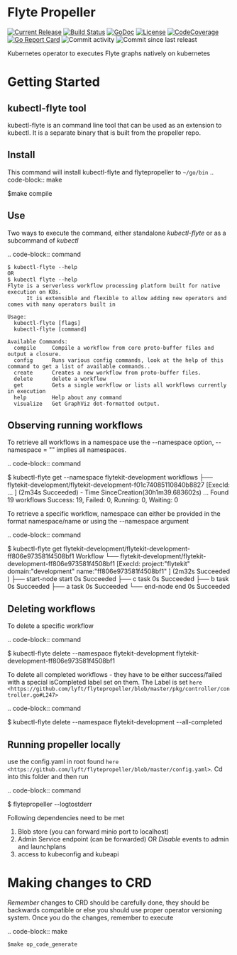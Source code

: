 Flyte Propeller
===============
[![Current Release](https://img.shields.io/github/release/lyft/flytepropeller.svg)](https://github.com/lyft/flytepropeller/releases/latest)
[![Build Status](https://travis-ci.org/lyft/flytepropeller.svg?branch=master)](https://travis-ci.org/lyft/flytepropeller)
[![GoDoc](https://godoc.org/github.com/lyft/flytepropeller?status.svg)](https://godoc.org/github.com/lyft/flytepropeller)
[![License](https://img.shields.io/badge/LICENSE-Apache2.0-ff69b4.svg)](http://www.apache.org/licenses/LICENSE-2.0.html)
[![CodeCoverage](https://img.shields.io/codecov/c/github/lyft/flytepropeller.svg)](https://codecov.io/gh/lyft/flytepropeller)
[![Go Report Card](https://goreportcard.com/badge/github.com/lyft/flytepropeller)](https://goreportcard.com/report/github.com/lyft/flytepropeller)
![Commit activity](https://img.shields.io/github/commit-activity/w/lyft/flytepropeller.svg?style=plastic)
![Commit since last releast](https://img.shields.io/github/commits-since/lyft/flytepropeller/latest.svg?style=plastic)

Kubernetes operator to executes Flyte graphs natively on kubernetes

Getting Started
===============
kubectl-flyte tool
------------------
kubectl-flyte is an command line tool that can be used as an extension to kubectl. It is a separate binary that is built from the propeller repo.

Install
-------
This command will install kubectl-flyte and flytepropeller to `~/go/bin`
.. code-block:: make

   $make compile

Use
---
Two ways to execute the command, either standalone *kubectl-flyte* or as a subcommand of *kubectl*

.. code-block:: command

    $ kubectl-flyte --help
    OR
    $ kubectl flyte --help
    Flyte is a serverless workflow processing platform built for native execution on K8s.
          It is extensible and flexible to allow adding new operators and comes with many operators built in

    Usage:
      kubectl-flyte [flags]
      kubectl-flyte [command]

    Available Commands:
      compile     Compile a workflow from core proto-buffer files and output a closure.
      config      Runs various config commands, look at the help of this command to get a list of available commands..
      create      Creates a new workflow from proto-buffer files.
      delete      delete a workflow
      get         Gets a single workflow or lists all workflows currently in execution
      help        Help about any command
      visualize   Get GraphViz dot-formatted output.


Observing running workflows
---------------------------

To retrieve all workflows in a namespace use the --namespace option, --namespace = "" implies all namespaces.

.. code-block:: command

   $ kubectl-flyte get --namespace flytekit-development
    workflows
    ├── flytekit-development/flytekit-development-f01c74085110840b8827 [ExecId: ... ] (2m34s Succeeded) - Time SinceCreation(30h1m39.683602s)
    ...
    Found 19 workflows
    Success: 19, Failed: 0, Running: 0, Waiting: 0


To retrieve a specific workflow, namespace can either be provided in the format namespace/name or using the --namespace argument

.. code-block:: command

   $ kubectl-flyte get flytekit-development/flytekit-development-ff806e973581f4508bf1
    Workflow
    └── flytekit-development/flytekit-development-ff806e973581f4508bf1 [ExecId: project:"flytekit" domain:"development" name:"ff806e973581f4508bf1" ] (2m32s Succeeded )
        ├── start-node start 0s Succeeded
        ├── c task 0s Succeeded
        ├── b task 0s Succeeded
        ├── a task 0s Succeeded
        └── end-node end 0s Succeeded

Deleting workflows
------------------
To delete a specific workflow

.. code-block:: command

   $ kubectl-flyte delete --namespace flytekit-development flytekit-development-ff806e973581f4508bf1

To delete all completed workflows - they have to be either success/failed with a special isCompleted label set on them. The Label is set `here <https://github.com/lyft/flytepropeller/blob/master/pkg/controller/controller.go#L247>`

.. code-block:: command

   $ kubectl-flyte delete --namespace flytekit-development --all-completed

Running propeller locally
-------------------------
use the config.yaml in root found `here <https://github.com/lyft/flytepropeller/blob/master/config.yaml>`. Cd into this folder and then run

.. code-block:: command

   $ flytepropeller --logtostderr

Following dependencies need to be met
1. Blob store (you can forward minio port to localhost)
2. Admin Service endpoint (can be forwarded) OR *Disable* events to admin and launchplans
3. access to kubeconfig and kubeapi

Making changes to CRD
=====================
*Remember* changes to CRD should be carefully done, they should be backwards compatible or else you should use proper
operator versioning system. Once you do the changes, remember to execute

.. code-block:: make

    $make op_code_generate
